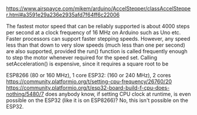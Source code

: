 https://www.airspayce.com/mikem/arduino/AccelStepper/classAccelStepper.html#a3591e29a236e2935afd7f64ff6c22006

The fastest motor speed that can be reliably supported is about 4000 steps per second at a clock frequency of 16 MHz on Arduino such as Uno etc. Faster processors can support faster stepping speeds. However, any speed less than that down to very slow speeds (much less than one per second) are also supported, provided the run() function is called frequently enough to step the motor whenever required for the speed set. Calling setAcceleration() is expensive, since it requires a square root to be 

ESP8266 (80 or 160 MHz), 1 core 
ESP32: (160 or 240 MHz), 2 cores
https://community.platformio.org/t/setting-cpu-frequency/26760/20
https://community.platformio.org/t/esp32-board-build-f-cpu-does-nothing/5480/7
does anybody know, if setting CPU clock at runtime, is even possible on the ESP32 (like it is on ESP8266)?
No, this isn't possible on the ESP32.
